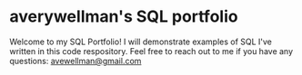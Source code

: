 # averywellman's SQL portfolio

Welcome to my SQL Portfolio! I will demonstrate examples of SQL I've written in this code respository. Feel free to reach out to me if you have any questions: avewellman@gmail.com 

